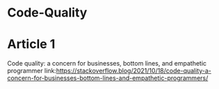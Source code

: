 # Code-Quality
# Article 1
Code quality: a concern for businesses, bottom lines, and empathetic programmer
link:https://stackoverflow.blog/2021/10/18/code-quality-a-concern-for-businesses-bottom-lines-and-empathetic-programmers/
